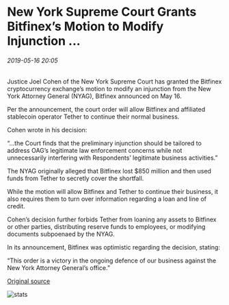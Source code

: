 # New York Supreme Court Grants Bitfinex’s Motion to Modify Injunction ...

###### 2019-05-16 20:05

Justice Joel Cohen of the New York Supreme Court has granted the Bitfinex cryptocurrency exchange’s motion to modify an injunction from the New York Attorney General (NYAG), Bitfinex announced on May 16.

Per the announcement, the court order will allow Bitfinex and affiliated stablecoin operator Tether to continue their normal business.

Cohen wrote in his decision:

“...the Court finds that the preliminary injunction should be tailored to address OAG’s legitimate law enforcement concerns while not unnecessarily interfering with Respondents’ legitimate business activities.”

The NYAG originally alleged that Bitfinex lost $850 million and then used funds from Tether to secretly cover the shortfall.

While the motion will allow Bitfinex and Tether to continue their business, it also requires them to turn over information regarding a loan and line of credit.

Cohen’s decision further forbids Tether from loaning any assets to Bitfinex or other parties, distributing reserve funds to employees, or modifying documents subpoenaed by the NYAG.

In its announcement, Bitfinex was optimistic regarding the decision, stating:

“This order is a victory in the ongoing defence of our business against the New York Attorney General’s office.”

[Original source](https://cointelegraph.com/news/new-york-supreme-court-grants-bitfinexs-motion-to-modify-injunction)

![stats](https://c.statcounter.com/11760860/0/a89fa40b/1/ "stats")